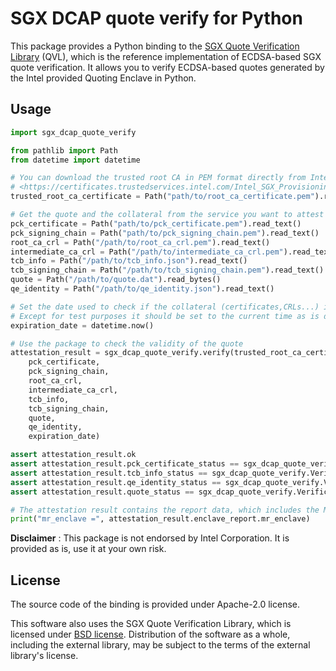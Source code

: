 # SGX DCAP quote verify for Python

This package provides a Python binding to the [SGX Quote Verification Library](https://github.com/intel/SGXDataCenterAttestationPrimitives/tree/master/QuoteVerification/QVL) (QVL), which is the reference implementation of ECDSA-based SGX quote verification. It allows you to verify ECDSA-based quotes generated by the Intel provided Quoting Enclave in Python.

## Usage

```py
import sgx_dcap_quote_verify

from pathlib import Path
from datetime import datetime

# You can download the trusted root CA in PEM format directly from Intel at :
# <https://certificates.trustedservices.intel.com/Intel_SGX_Provisioning_Certification_RootCA.pem>
trusted_root_ca_certificate = Path("path/to/root_ca_certificate.pem").read_text()

# Get the quote and the collateral from the service you want to attest
pck_certificate = Path("path/to/pck_certificate.pem").read_text()
pck_signing_chain = Path("path/to/pck_signing_chain.pem").read_text()
root_ca_crl = Path("/path/to/root_ca_crl.pem").read_text()
intermediate_ca_crl = Path("/path/to/intermediate_ca_crl.pem").read_text()
tcb_info = Path("/path/to/tcb_info.json").read_text()
tcb_signing_chain = Path("/path/to/tcb_signing_chain.pem").read_text()
quote = Path("/path/to/quote.dat").read_bytes()
qe_identity = Path("/path/to/qe_identity.json").read_text()

# Set the date used to check if the collateral (certificates,CRLs...) is still valid
# Except for test purposes it should be set to the current time as is done below
expiration_date = datetime.now()

# Use the package to check the validity of the quote
attestation_result = sgx_dcap_quote_verify.verify(trusted_root_ca_certificate,
    pck_certificate,
    pck_signing_chain,
    root_ca_crl,
    intermediate_ca_crl,
    tcb_info,
    tcb_signing_chain,
    quote,
    qe_identity,
    expiration_date)

assert attestation_result.ok
assert attestation_result.pck_certificate_status == sgx_dcap_quote_verify.VerificationStatus.STATUS_OK
assert attestation_result.tcb_info_status == sgx_dcap_quote_verify.VerificationStatus.STATUS_OK
assert attestation_result.qe_identity_status == sgx_dcap_quote_verify.VerificationStatus.STATUS_OK
assert attestation_result.quote_status == sgx_dcap_quote_verify.VerificationStatus.STATUS_OK

# The attestation result contains the report data, which includes the MR_ENCLAVE
print("mr_enclave =", attestation_result.enclave_report.mr_enclave)
```

**Disclaimer** : This package is not endorsed by Intel Corporation. It is provided as is, use it at your own risk.

## License

The source code of the binding is provided under Apache-2.0 license. 

This software also uses the SGX Quote Verification Library, which is licensed under [BSD license](https://github.com/mithril-security/SGXDataCenterAttestationPrimitives/blob/master/License.txt).
Distribution of the software as a whole, including the external library, may be subject to the terms of the external library's license.